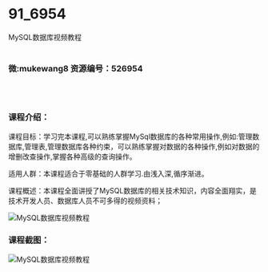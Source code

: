 # 91_6954
MySQL数据库视频教程
<br/></br>
<h3>微:mukewang8 资源编号：526954</h3>
<br/></br>
<h3>课程介绍：</h3>
<p>课程目标：学习完本课程,可以熟练掌握<a title="查看与 MySql 相关的文章" target="_blank">MySql</a>数据库的各种常用操作,例如:管理数据库,管理表,管理数据库各种约束，可以熟练掌握对数据的各种操作,例如对数据的增删改查操作,掌握各种高级的查询操作。</p>
<p>适用人群：本课程适合于零基础的人群学习.由浅入深,循序渐进。</p>
<p>课程概述：本课程全面讲授了MySQL数据库的相关技术知识，内容全面翔实，是技术开发人员、数据库人员不可多得的视频资料；</p>
<p><img src="https://www.ko996.com/wp-content/uploads/img/2019/09/1-15-300x170.png" alt="MySQL数据库视频教程"></p>
<h3>课程截图：</h3>
<p><img src="https://www.ko996.com/wp-content/uploads/img/2019/09/2-27.png" alt="MySQL数据库视频教程"></p>
<p>&nbsp;</p>
